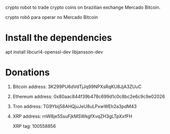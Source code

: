 
crypto robot to trade crypto coins on brazilian exchange Mercado Bitcoin.

crypto robô para operar no Mercado Bitcoin

# Install the dependencies

 apt install libcurl4-openssl-dev libjansson-dev

# Donations

1. Bitcoin address: 3K299PU6dVdTjJq99NPXsRqKU8JjA3ZUuC

2. Ethereum address: 0x80aac844f39b478c699d1c0c8bc2e6c9c9e02026

3. Tron address: TG9Ybij58AHQjuJeU8uLPxwWEh2a3pdM43

4. XRP address: rnW8je5SsuFjkMSWkgfXvqZH3gLTpXxfFH

   XRP tag: 100558856
